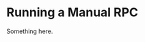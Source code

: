 [title]: # (Running a Manual RPC)
[tags]: # (XXX)
[priority]: # (2950)
# Running a Manual RPC
Something here.
